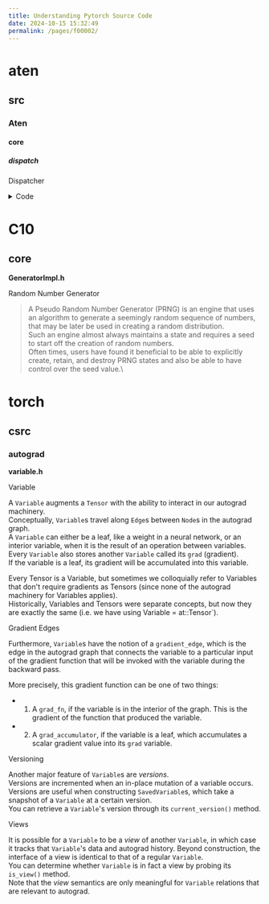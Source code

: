 ```yaml
---
title: Understanding Pytorch Source Code
date: 2024-10-15 15:32:49
permalink: /pages/f00002/
---
```


# aten
## src
### Aten
#### core
##### dispatch

Dispatcher

<details>
  <summary>Code</summary>

```cpp
  /**
   * Register a new operator schema.
   *
   * If a schema with the same operator name and overload name already exists,
   * this function will check that both schemas are exactly identical.
   */
  RegistrationHandleRAII registerDef(FunctionSchema schema, std::string debug, std::vector<at::Tag> tags = {});

  /**
   * Register a kernel to the dispatch table for an operator.
   * If dispatch_key is nullopt, then this registers a fallback kernel.
   *
   * @return A RAII object that manages the lifetime of the registration.
   *         Once that object is destructed, the kernel will be deregistered.
   */
  // NB: steals the inferred function schema, as we may need to hold on to
  // it for a bit until the real schema turns up
  RegistrationHandleRAII registerImpl(OperatorName op_name, c10::optional<DispatchKey> dispatch_key, KernelFunction kernel, c10::optional<impl::CppSignature> cpp_signature, std::unique_ptr<FunctionSchema> inferred_function_schema, std::string debug);

  /**
   * Register a new operator by name.
   */
  RegistrationHandleRAII registerName(OperatorName op_name);

  /**
   * Register a fallback kernel for a backend.
   * If an operator is called but there is no concrete kernel for the dispatch
   * key of the given operator arguments, it will check if there is such a
   * fallback kernel for the given dispatch key and, if yes, call that one.
   */
  RegistrationHandleRAII registerFallback(DispatchKey dispatch_key, KernelFunction kernel, std::string debug);

  /**
   * Use to register whenever we had a TORCH_LIBRARY declaration in the frontend
   * API.  These invocations are only permitted once per program, so we raise
   * an error if this is called again for the same namespace.
   */
  RegistrationHandleRAII registerLibrary(std::string ns, std::string debug);
```
</details>

# C10

## core

**GeneratorImpl.h**

Random Number Generator

> A Pseudo Random Number Generator (PRNG) is an engine that uses an algorithm to generate a seemingly random sequence of numbers, that may be later be used in creating a random distribution. \
> Such an engine almost always maintains a state and requires a seed to start off the creation of random numbers.\
> Often times, users have found it beneficial to be able to explicitly create, retain, and destroy PRNG states and also be able to have control over the seed value.\

# torch
## csrc
### autograd

**variable.h**

Variable

A `Variable` augments a `Tensor` with the ability to interact in our autograd machinery.\
Conceptually, `Variable`s travel along `Edge`s between `Node`s in the autograd graph.\
A `Variable` can either be a leaf, like a weight in a neural network, or an interior variable, when it is the result of an operation between variables. Every `Variable` also stores another `Variable` called its `grad` (gradient).\
If the variable is a leaf, its
gradient will be accumulated into this variable.

Every Tensor is a Variable, but sometimes we colloquially refer to Variables that don't require gradients as Tensors (since none of the autograd machinery for Variables applies).\
Historically, Variables and Tensors were separate concepts, but now they are exactly the same (i.e. we have using Variable = at::Tensor`).


Gradient Edges

Furthermore, `Variable`s have the notion of a `gradient_edge`, which is the edge in the autograd graph that connects the variable to a particular input
of the gradient function that will be invoked with the variable during the backward pass.

More precisely, this gradient function can be one of two things:
- 1. A `grad_fn`, if the variable is in the interior of the graph. This is the gradient of the function that produced the variable.
- 2. A `grad_accumulator`, if the variable is a leaf, which accumulates a scalar gradient value into its `grad` variable.

Versioning

Another major feature of `Variable`s are *versions*. \
Versions are incremented when an in-place mutation of a variable occurs.\
Versions are useful when constructing `SavedVariable`s, which take a snapshot of a `Variable` at a certain version.\
You can retrieve a `Variable`'s version through its `current_version()` method.

Views

It is possible for a  `Variable` to be a *view* of another `Variable`, in which case it tracks that `Variable`'s data and autograd history. Beyond
construction, the interface of a view is identical to that of a regular `Variable`. \
You can determine whether `Variable` is in fact a view by probing its `is_view()` method. \
Note that the *view* semantics are only meaningful for `Variable` relations that are relevant to autograd.

 

